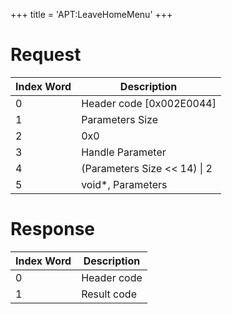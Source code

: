 +++
title = 'APT:LeaveHomeMenu'
+++

# Request

| Index Word | Description                    |
|------------|--------------------------------|
| 0          | Header code \[0x002E0044\]     |
| 1          | Parameters Size                |
| 2          | 0x0                            |
| 3          | Handle Parameter               |
| 4          | (Parameters Size \<\< 14) \| 2 |
| 5          | void\*, Parameters             |

# Response

| Index Word | Description |
|------------|-------------|
| 0          | Header code |
| 1          | Result code |